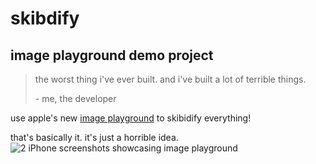 # skibdify
## image playground demo project
> the worst thing i've ever built. and i've built a lot of terrible things.
> 
> \- me, the developer

use apple's new [image playground](http://developer.apple.com/documentation/imageplayground/) to skibidify everything!

that's basically it. it's just a horrible idea.
![2 iPhone screenshots showcasing image playground](https://github.com/user-attachments/assets/135c0983-d0b0-4d6a-a20c-f9221d03d405)
